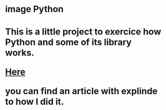 <h1>image Python<h1>

<p>This is a little project to exercice how Python and some of its library works.</p>

[Here](https://dev.to/deotyma/the-picture-application-with-python-and-tkinter-3hf6) 
<p>you can find an article with explinde to how I did it.</p>
